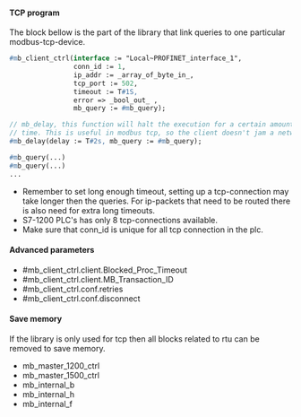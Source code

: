 #### TCP program

The block bellow is the part of the library that link queries to one particular modbus-tcp-device. 

```pascal
#mb_client_ctrl(interface := "Local~PROFINET_interface_1", 
                conn_id := 1, 
                ip_addr := _array_of_byte_in_,
                tcp_port := 502,
                timeout := T#1S,
                error => _bool_out_ ,
                mb_query := #mb_query);

// mb_delay, this function will halt the execution for a certain amount of 
// time. This is useful in modbus tcp, so the client doesn't jam a network.
#mb_delay(delay := T#2s, mb_query := #mb_query);

#mb_query(...)
#mb_query(...)
...
```

- Remember to set long enough timeout, setting up a tcp-connection may take longer then the queries. For ip-packets that need to be routed there is also need for extra long timeouts.
- S7-1200 PLC's has only 8 tcp-connections available.
- Make sure that conn_id is unique for all tcp connection in the plc.

#### Advanced parameters

- #mb_client_ctrl.client.Blocked_Proc_Timeout
- #mb_client_ctrl.client.MB_Transaction_ID   
- #mb_client_ctrl.conf.retries
- #mb_client_ctrl.conf.disconnect

#### Save memory

If the library is only used for tcp then all blocks related to rtu can be removed to save memory.

- mb_master_1200_ctrl 
- mb_master_1500_ctrl 
- mb_internal_b 
- mb_internal_h
- mb_internal_f
